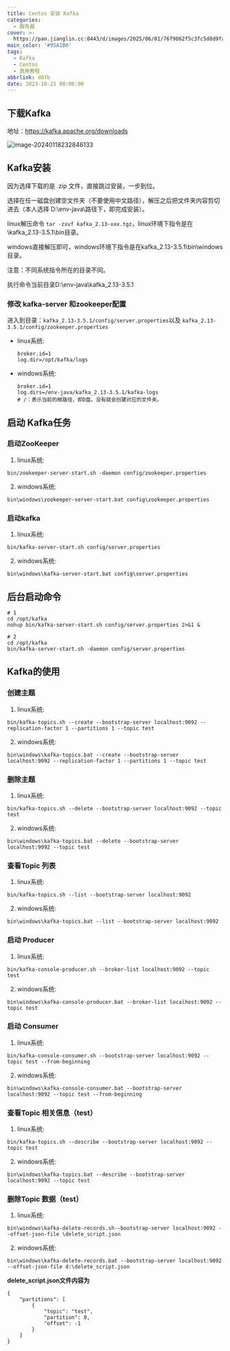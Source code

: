 ```yaml
---
title: Centos 安装 Kafka
categories:
  - 服务器
cover: >-
  https://pan.jianglin.cc:8443/d/images/2025/06/01/76f9062f5c3fc5d8d9faa4daa195f1f9.png
main_color: '#95A1B0'
tags:
  - Kafka
  - Centos
  - 食用教程
abbrlink: d6fb
date: 2023-10-21 00:06:00
---
```


## 下载Kafka 

地址：https://kafka.apache.org/downloads

![image-20240118232846133](https://olinl-note.oss-cn-shanghai.aliyuncs.com/note/202402072007581.png)

## Kafka安装

因为选择下载的是 .zip 文件，直接跳过安装，一步到位。

选择在任一磁盘创建空文件夹（不要使用中文路径），解压之后把文件夹内容剪切进去（本人选择 D:\env-java\路径下，即完成安装）。

linux解压命令 `tar -zxvf kafka_2.13-xxx.tgz`，linux环境下指令是在\kafka_2.13-3.5.1\bin目录。

windows直接解压即可，windows环境下指令是在kafka_2.13-3.5.1\bin\windows目录。

注意：不同系统指令所在的目录不同。

执行命令当前目录D:\env-java\kafka_2.13-3.5.1

### 修改 kafka-server 和zookeeper配置

进入到目录：`kafka_2.13-3.5.1/config/server.properties`以及 `kafka_2.13-3.5.1/config/zookeeper.properties`

- linux系统:

  ```properties
  broker.id=1
  log.dir=/opt/kafka/logs
  ```
- windows系统:

  ```properties
  broker.id=1
  log.dirs=/env-java/kafka_2.13-3.5.1/kafka-logs
  # /：表示当前的根路径，即D盘。没有就会创建对应的文件夹。
  ```

## 启动 Kafka任务

### 启动ZooKeeper

1. linux系统:

```shell
bin/zookeeper-server-start.sh -daemon config/zookeeper.properties
```

2. windows系统:

```shell
bin\windows\zookeeper-server-start.bat config\zookeeper.properties
```

### 启动kafka

1. linux系统:

```shell
bin/kafka-server-start.sh config/server.properties
```

2. windows系统:

```shell
bin\windows\kafka-server-start.bat config\server.properties
```

## 后台启动命令

```shell
# 1
cd /opt/kafka
nohup bin/kafka-server-start.sh config/server.properties 2>&1 &

# 2
cd /opt/kafka
bin/kafka-server-start.sh -daemon config/server.properties
```

## Kafka的使用

### 创建主题

1. linux系统:

```shell
bin/kafka-topics.sh --create --bootstrap-server localhost:9092 --replication-factor 1 --partitions 1 --topic test
```

2. windows系统:

```shell
bin\windows\kafka-topics.bat --create --bootstrap-server localhost:9092 --replication-factor 1 --partitions 1 --topic test
```

### 删除主题

1. linux系统:

```shell
bin/kafka-topics.sh --delete --bootstrap-server localhost:9092 --topic test
```

2. windows系统:

```shell
bin\windows\kafka-topics.bat --delete --bootstrap-server localhost:9092 --topic test
```

### 查看Topic 列表

1. linux系统:

```shell
bin/kafka-topics.sh --list --bootstrap-server localhost:9092
```

2. windows系统:

```shell
bin\windows\kafka-topics.bat --list --bootstrap-server localhost:9092
```

### 启动 Producer

1. linux系统:

```shell
bin/kafka-console-producer.sh --broker-list localhost:9092 --topic test
```

2. windows系统:

```shell
bin\windows\kafka-console-producer.bat --broker-list localhost:9092 --topic test
```

### 启动 Consumer

1. linux系统:

```shell
bin/kafka-console-consumer.sh --bootstrap-server localhost:9092 --topic test --from-beginning
```

2. windows系统:

```shell
bin\windows\kafka-console-consumer.bat --bootstrap-server localhost:9092 --topic test --from-beginning
```

### 查看Topic 相关信息（test）

1. linux系统:

```shell
bin/kafka-topics.sh --describe --bootstrap-server localhost:9092 --topic test
```

2. windows系统:

```shell
bin\windows\kafka-topics.bat --describe --bootstrap-server localhost:9092 --topic test
```

### 删除Topic 数据（test）

1. linux系统:

```shell
bin\windows\kafka-delete-records.sh--bootstrap-server localhost:9092 --offset-json-file \delete_script.json
```

2. windows系统:

```shell
bin\windows\kafka-delete-records.bat --bootstrap-server localhost:9092 --offset-json-file d:\delete_script.json
```

**delete_script.json文件内容为**

```shell
{
    "partitions": [
        {
            "topic": "test",
            "partition": 0,
            "offset": -1
        }
    ]
}
```
